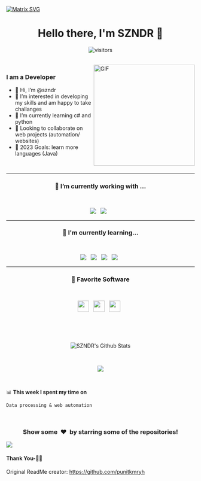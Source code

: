   [![Matrix SVG](https://raw.githubusercontent.com/rodrigograca31/rodrigograca31/master/matrix.svg)](https://www.youtube.com/watch?v=SDkAGkd4NLc) 
<p>
  <h1 align="center"><b>Hello there, I'm SZNDR 👋</b></h1>
</p>

<p align="center">
    <img align="center" alt="visitors" src="https://gpvc.arturio.dev/SZNDR" />
</p>

<br>

<img align="right" height="270px" alt="GIF" src="https://i.pinimg.com/originals/e4/26/70/e426702edf874b181aced1e2fa5c6cde.gif" />

### I am a Developer
- 👋 Hi, I’m @szndr
- 👀 I’m interested in developing my skills and am happy to take challanges
- 🌱 I’m currently learning c# and python
- 💞️ Looking to collaborate on web projects (automation/ websites)
- 🥅 2023 Goals: learn more languages (Java)

<br>

<hr>
<h3 align='center'> 🔭  I’m currently working with ...</h4>
<br>
<p align='center'>
  <img src="https://img.shields.io/badge/c%23-%230077B5.svg?style=for-the-badge&logo=c-sharp&logoColor=white" />&nbsp;&nbsp;
  <img src="https://img.shields.io/badge/python-3670A0?style=for-the-badge&logo=python&logoColor=ffdd54" /> &nbsp;&nbsp;
</p>
<hr>

<h3 align='center'> 🌱  I'm currently learning...</h4>
<br>
<p align='center'>
  <img src="https://img.shields.io/badge/php%20-%231572B6.svg?&style=for-the-badge&logo=php&logoColor=white" />&nbsp;&nbsp; 
  <img src="https://img.shields.io/badge/html5%20-%23e34f26.svg?&style=for-the-badge&logo=html5&logoColor=white" />&nbsp;&nbsp;
  <img src="https://img.shields.io/badge/css3%20-%231572B6.svg?&style=for-the-badge&logo=css3&logoColor=white" />&nbsp;&nbsp;
  <img src="https://img.shields.io/badge/javascript%20-%23F7DF1E.svg?&style=for-the-badge&logo=javascript&logoColor=white" />&nbsp;&nbsp;
</p>

<hr>
<h3 align='center'> 🌟  Favorite Software </h4>
<br>
<p align='center'>
  <a href="https://code.visualstudio.com/">
  <img height="30" src="https://code.visualstudio.com/favicon.ico" /></a>&nbsp;&nbsp;
  <a href="https://www.notion.so/"><img height="30" src="https://www.notion.so/image/https%3A%2F%2Fs3-us-west-2.amazonaws.com%2Fsecure.notion-static.com%2F5b3fd8a6-d76e-4381-b004-963c4c85a186%2FFrame_546.png?table=block&id=ed456500-6f19-4a2f-be7d-3a4965d7b15a&spaceId=e12b42ac-4e54-476f-a4f5-7d6bdb1e61e2&width=40&userId=&cache=v2" /></a>&nbsp;&nbsp;
  <a href="https://todoist.com/">
  <img height="30" src="https://www.svgrepo.com/show/354452/todoist-icon.svg" /></a>&nbsp;&nbsp;
</p>

<br>
<br>
<br>

<p align='center'>
  <img align="center" src="https://github-readme-stats.vercel.app/api?username=SZNDR&show_icons=true&title_color=fff&icon_color=79ff97&text_color=efefef&bg_color=24292e" alt="SZNDR's Github Stats">
</p>

<br>

<p align='center'>
  <img align="center" src="https://github-readme-stats.vercel.app/api/top-langs/?username=SZNDR&show_icons=true&hide_border=true&theme=radical">
</p>

<br>

📊 **This week I spent my time on**
<!--START_SECTION:waka-->
```text
Data processing & web automation
```
<!--END_SECTION:waka-->

<br>

<div align="center">
<h3 align="center">Show some &nbsp;❤️&nbsp; by starring some of the repositories!</h3>
</div><img src="https://github.com/punitkmryh/punitkmryh/blob/master/wave.svg" />

#### Thank You-🙏🏼


<!--[website]: -->
[twitter]: https://twitter.com/sumanth_98?s=09
<!--[youtube]: https://www.youtube.com/channel/UC40R8Rvwjhu08Z0MFffNfsg-->
[instagram]: https://instagram.com/the.cs.geek?igshid=1mamru7aa53b2
[linkedin]: https://www.linkedin.com/in/sai-sumanth-talluri-3b7811141
Original ReadMe creator: https://github.com/punitkmryh
